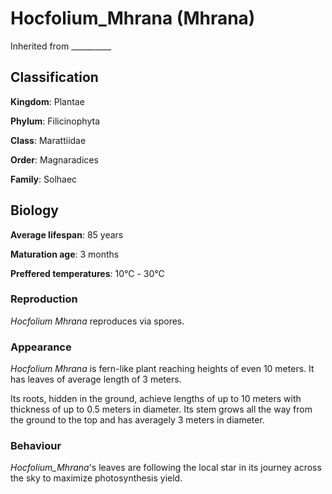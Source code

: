 # Hocfolium_Mhrana (Mhrana)
Inherited from __________
## Classification
**Kingdom**: Plantae

**Phylum**: Filicinophyta

**Class**: Marattiidae

**Order**: Magnaradices

**Family**: Solhaec

## Biology
**Average lifespan**: 85 years

**Maturation age**: 3 months

**Preffered temperatures**: 10℃ - 30℃

### Reproduction
*Hocfolium Mhrana* reproduces via spores.

### Appearance
*Hocfolium Mhrana* is fern-like plant reaching heights of even 10 meters. It has leaves of average length of 3 meters.

Its roots, hidden in the ground, achieve lengths of up to 10 meters with thickness of up to 0.5 meters in diameter. Its stem grows all the way from the ground to the top and has averagely 3 meters in diameter.
### Behaviour
*Hocfolium_Mhrana*'s leaves are following the local star in its journey across the sky to maximize photosynthesis yield.
